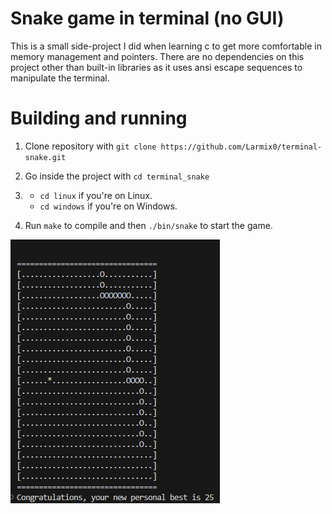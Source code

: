 # Snake game in terminal (no GUI)
This is a small side-project I did when learning c to get more comfortable in memory management and pointers. There are no dependencies on this project other than built-in libraries as it uses ansi escape sequences to manipulate the terminal.

# Building and running
1. Clone repository with `git clone https://github.com/Larmix0/terminal-snake.git`

2. Go inside the project with `cd terminal_snake`

3. 
    * `cd linux` if you're on Linux.
    * `cd windows` if you're on Windows.

4. Run `make` to compile and then `./bin/snake` to start the game.

![game example](example_snake.png)